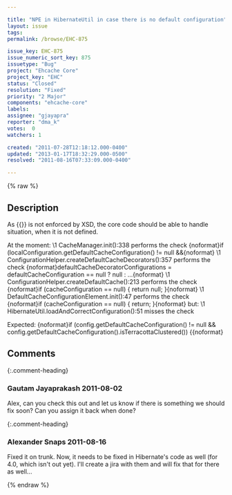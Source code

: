 ```yaml
---

title: "NPE in HibernateUtil in case there is no default configuration"
layout: issue
tags: 
permalink: /browse/EHC-875

issue_key: EHC-875
issue_numeric_sort_key: 875
issuetype: "Bug"
project: "Ehcache Core"
project_key: "EHC"
status: "Closed"
resolution: "Fixed"
priority: "2 Major"
components: "ehcache-core"
labels: 
assignee: "gjayapra"
reporter: "dma_k"
votes:  0
watchers: 1

created: "2011-07-28T12:18:12.000-0400"
updated: "2013-01-17T18:32:29.000-0500"
resolved: "2011-08-16T07:33:09.000-0400"

---
```




{% raw %}



## Description

<div markdown="1" class="description">

As {{<defaultCache>}} is not enforced by XSD, the core code should be able to handle situation, when it is not defined.

At the moment:
\1 CacheManager.init():338 performs the check
{noformat}if (localConfiguration.getDefaultCacheConfiguration() != null &&{noformat}
\1 ConfigurationHelper.createDefaultCacheDecorators():357 performs the check
{noformat}defaultCacheDecoratorConfigurations = defaultCacheConfiguration == null ? null : ...{noformat}
\1 ConfigurationHelper.createDefaultCache():213 performs the check
{noformat}if (cacheConfiguration == null) { return null; }{noformat}
\1 DefaultCacheConfigurationElement.init():47 performs the check
{noformat}if (cacheConfiguration == null) { return; }{noformat}
but:
\1 HibernateUtil.loadAndCorrectConfiguration():51 misses the check

Expected:
{noformat}if (config.getDefaultCacheConfiguration() != null && config.getDefaultCacheConfiguration().isTerracottaClustered()) {{noformat}

</div>

## Comments


{:.comment-heading}
### **Gautam Jayaprakash** <span class="date">2011-08-02</span>

<div markdown="1" class="comment">

Alex, can you check this out and let us know if there is something we should fix soon? Can you assign it back when done?

</div>


{:.comment-heading}
### **Alexander Snaps** <span class="date">2011-08-16</span>

<div markdown="1" class="comment">

Fixed it on trunk. Now, it needs to be fixed in Hibernate's code as well (for 4.0, which isn't out yet).
I'll create a jira with them and will fix that for there as well...

</div>



{% endraw %}
